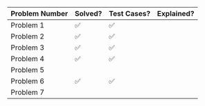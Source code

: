 | Problem Number | Solved? | Test Cases? | Explained? |
| -------------- | ------- | ----------- | ---------- |
| Problem 1      | ✅       | ✅           |            |
| Problem 2      | ✅       | ✅           |            |
| Problem 3      | ✅       | ✅          |            |
| Problem 4      | ✅       |   ✅         |            |
| Problem 5      |         |             |            |
| Problem 6      | ✅       | ✅           |            |
| Problem 7      |         |             |            |


